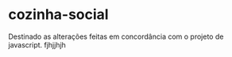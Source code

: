 # cozinha-social
Destinado as alterações feitas em concordância com o projeto de javascript.
fjhjjhjh
